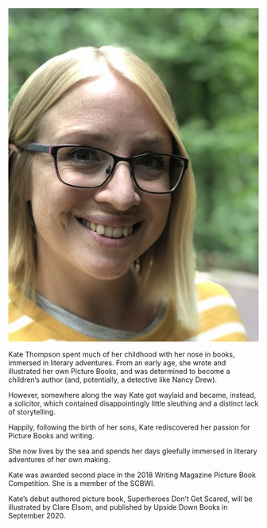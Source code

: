 <picture class="background">
  <source srcset="/assets/images/kate-thompson-photo.webp" type="image/webp">
  <source srcset="/assets/images/kate-thompson-photo.jpg" type="image/jpeg">
  <img src="/assets/images/kate-thompson-photo.jpg" alt="Kate Thompson" class="float-left pl-0 col-md-3 col-6">
</picture>

Kate Thompson spent much of her childhood with her nose in books, immersed in literary adventures. From an early age, she wrote and illustrated her own Picture Books, and was determined to become a children’s author (and, potentially, a detective like Nancy Drew).

However, somewhere along the way Kate got waylaid and became, instead, a solicitor, which contained disappointingly little sleuthing and a distinct lack of storytelling.

Happily, following the birth of her sons, Kate rediscovered her passion for Picture Books and writing.

She now lives by the sea and spends her days gleefully immersed in literary adventures of her own making.

Kate was awarded second place in the 2018 Writing Magazine Picture Book Competition. She is a member of the SCBWI.

Kate’s debut authored picture book, Superheroes Don’t Get Scared, will be illustrated by Clare Elsom, and published by Upside Down Books in September 2020.
